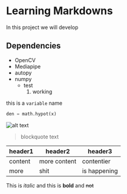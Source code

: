 # Learning Markdowns

In this project we will develop 

## Dependencies
- OpenCV
- Mediapipe
- autopy
- numpy
  - test
    1. working

this is a `variable` name

```python
den = math.hypot(x)
```

![alt text](http://picsum.photos/200/200)

> blockquote text

| header1 | header2 | header3 |
| --- | --- | --- |
| content | more content | contentier |
| more | shit | is happening |

This is *italic* and this is **bold** and ~~not~~
